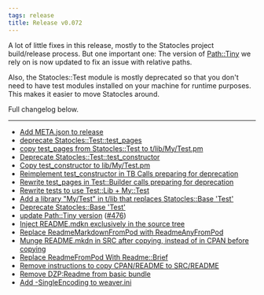 ```yaml
---
tags: release
title: Release v0.072
---
```


A lot of little fixes in this release, mostly to the Statocles project
build/release process. But one important one: The version of
[Path::Tiny](http://metacpan.org/pod/Path::Tiny) we rely on is now
updated to fix an issue with relative paths.

Also, the Statocles::Test module is mostly deprecated so that you don't
need to have test modules installed on your machine for runtime
purposes. This makes it easier to move Statocles around.

Full changelog below.

---

* [Add META.json to release](https://github.com/preaction/Statocles/commit/edf215f87385e7e0bbc9fa2d865a0304824bb096)
* [deprecate Statocles::Test::test_pages](https://github.com/preaction/Statocles/commit/6bcd6abbeab7a07db944fa6343a5e74a6c07e045)
* [copy test_pages from Statocles::Test to t/lib/My/Test.pm](https://github.com/preaction/Statocles/commit/87330af32929d8aca4b69bc8bdfd0c2ecf7d62d0)
* [Deprecate Statocles::Test::test_constructor](https://github.com/preaction/Statocles/commit/e583675a820cd548f2b6997a2647509939485efd)
* [Copy test_constructor to lib/My/Test.pm](https://github.com/preaction/Statocles/commit/f2c8980a3edb55ac6aaaf5bf873db31785d5b2fa)
* [Reimplement test_constructor in TB Calls preparing for deprecation](https://github.com/preaction/Statocles/commit/0634d47c91b328ffe3dd69996fe46a7a2b063b9c)
* [Rewrite test_pages in Test::Builder calls preparing for deprecation](https://github.com/preaction/Statocles/commit/b313018a6863bc9e406ca0f296b6b14084731e49)
* [Rewrite tests to use Test::Lib + My::Test](https://github.com/preaction/Statocles/commit/9fa4ea7cc91b2ae0f699dfa62a4922f96175228c)
* [Add a library "My/Test" in t/lib that replaces Statocles::Base 'Test'](https://github.com/preaction/Statocles/commit/b5da3fdf0309ec48f3250f3f39888e6c3fd32f54)
* [Deprecate Statocles::Base 'Test'](https://github.com/preaction/Statocles/commit/d19361eaebff355667635bb41c865109ab4cd365)
* [update Path::Tiny version](https://github.com/preaction/Statocles/commit/46c6a7c77f2790bb0524b23012d296e319eb0059) ([#476](https://github.com/preaction/Statocles/issues/476))
* [Inject README.mdkn exclusively in the source tree](https://github.com/preaction/Statocles/commit/453f7e5bacf326858c6a2a330e0aed0e3d2a9a5b)
* [Replace ReadmeMarkdownFromPod with ReadmeAnyFromPod](https://github.com/preaction/Statocles/commit/36b113babc3deb5a5854cf89071fda08eaa31098)
* [Munge README.mkdn in SRC after copying, instead of in CPAN before copying](https://github.com/preaction/Statocles/commit/3850953e7733357e8fd556d98c599956baa44913)
* [Replace ReadmeFromPod With Readme::Brief](https://github.com/preaction/Statocles/commit/2538c2e6cbe07f2be136999fa72653f70819b70a)
* [Remove instructions to copy CPAN/README to SRC/README](https://github.com/preaction/Statocles/commit/8647facf7fdef6c4193b29f0d7a7764d536ca812)
* [Remove DZP:Readme from basic bundle](https://github.com/preaction/Statocles/commit/ead8cca5868467b8a58aec8e5c3924a52e4594fd)
* [Add -SingleEncoding to weaver.ini](https://github.com/preaction/Statocles/commit/7d61f77a12acae326514e4224cd5341298b23f03)
